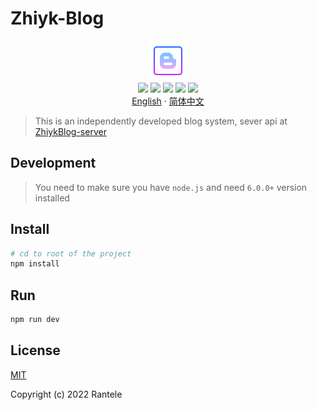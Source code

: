# Zhiyk-Blog

<p align='center'>
<img src="./public/logo1.png"><br/>
<a href=''><img src="https://img.shields.io/badge/vue-v3.2.37-brightgreen?style=flat&logo=Vue.js"></a>
<a href=''><img src="https://img.shields.io/badge/vite-v3.1.0-brightgreen?style=flat&logo=Vite"></a>
<a href=''><img src="https://img.shields.io/badge/typescript-v4.6.4-brightgreen?style=flat&logo=typescript"></a>
<a href=''><img src="https://img.shields.io/badge/node-v16.16.0-brightgreen?style=flat&logo=Nodedotjs	"></a>
  <a href=''><img src="https://img.shields.io/badge/npm-v8.12.1-brightgreen?style=flat&logo=npm"></a>
  <br/>
  <a href='https://github.com/Rantele/ZhiykBlog/blob/main/README.md'>English</a>
  ·
  <a href='https://github.com/Rantele/ZhiykBlog/blob/main/README-cn.md'>简体中文</a>
</p>

> This is an independently developed blog system, sever api at [ZhiykBlog-server]()

## Development

> You need to make sure you have `node.js` and need `6.0.0+` version installed

## Install

```sh
# cd to root of the project
npm install
```

## Run

```sh
npm run dev
```

## License

[MIT](https://opensource.org/licenses/MIT)

Copyright (c) 2022 Rantele
